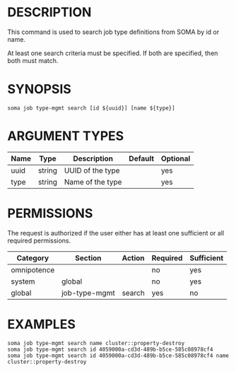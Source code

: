 # DESCRIPTION

This command is used to search job type definitions from SOMA
by id or name.

At least one search criteria must be specified. If both are specified,
then both must match.

# SYNOPSIS

```
soma job type-mgmt search [id ${uuid}] [name ${type}]
```

# ARGUMENT TYPES

Name | Type |     Description   | Default | Optional
 --- |  --- | ----------------- | ------- | --------
uuid | string | UUID of the type | | yes
type | string | Name of the type | | yes

# PERMISSIONS

The request is authorized if the user either has at least one
sufficient or all required permissions.

Category | Section | Action | Required | Sufficient
 ------- | ------- | ------ | -------- | ----------
omnipotence | | | no | yes
system | global | | no | yes
global | job-type-mgmt | search | yes | no

# EXAMPLES

```
soma job type-mgmt search name cluster::property-destroy
soma job type-mgmt search id 4059000a-cd3d-489b-b5ce-585c08978cf4
soma job type-mgmt search id 4059000a-cd3d-489b-b5ce-585c08978cf4 name cluster::property-destroy
```
